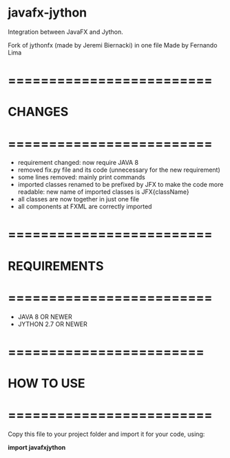 # javafx-jython
Integration between JavaFX and Jython.

Fork of jythonfx (made by Jeremi Biernacki) in one file
Made by Fernando Lima

# =========================
#    CHANGES
# =========================

- requirement changed: now require JAVA 8
- removed fix.py file and its code (unnecessary for the new requirement)
- some lines removed: mainly print commands
- imported classes renamed to be prefixed by JFX to make the code more readable:
  new name of imported classes is JFX{className}
- all classes are now together in just one file
- all components at FXML are correctly imported

# =========================
#    REQUIREMENTS
# =========================

- JAVA 8 OR NEWER
- JYTHON 2.7 OR NEWER

# ========================
#    HOW TO USE
# =========================

Copy this file to your project folder and import it for your code, using:

**import javafxjython**
